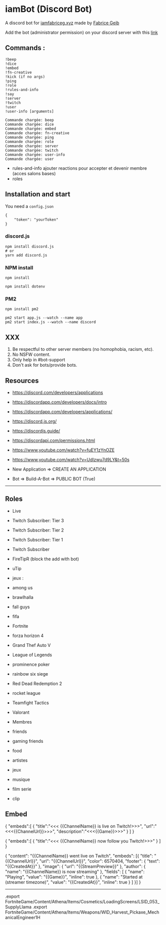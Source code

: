 # iamBot (Discord Bot)

A discord bot for [iamfabriceg.xyz](https://iamfabriceg.xyz) made by [Fabrice Geib](https://fabricegeib.com)

Add the bot (administrator permission) on your discord server with this [link](https://discord.com/api/oauth2/authorize?client_id=580073418968530973&permissions=8&scope=bot)

## Commands :

```
!beep
!dice
!embed
!fn-creative
!kick (if no args)
!ping
!role
!rules-and-info
!say
!server
!twitch
!user
!user-info [arguments]
```

```
Commande chargée: beep
Commande chargée: dice
Commande chargée: embed
Commande chargée: fn-creative
Commande chargée: ping
Commande chargée: role
Commande chargée: server
Commande chargée: twitch
Commande chargée: user-info
Commande chargée: user
```

- rules-and-info ajouter reactions pour accepter et devenir membre (acces salons bases)
- roles

## Installation and start

You need a `config.json`

```
{
	"token": "yourToken"
}
```

### discord.js

```
npm install discord.js
# or
yarn add discord.js
```

### NPM install

```
npm install

npm install dotenv
```

### PM2

```
npm install pm2

pm2 start app.js --watch --name app
pm2 start index.js --watch --name discord
```

## XXX

1. Be respectful to other server members (no homophobia, racism, etc).
2. No NSFW content.
3. Only help in #bot-support
4. Don't ask for bots/provide bots.

## Resources

- https://discord.com/developers/applications
- https://discordapp.com/developers/docs/intro
- https://discordapp.com/developers/applications/

- https://discord.js.org/
- https://discordjs.guide/
- https://discordapi.com/permissions.html
- https://www.youtube.com/watch?v=fuEY1zYnOZE
- https://www.youtube.com/watch?v=UdIzwu7d9LY&t=50s


- New Application => CREATE AN APPLICATION
- Bot => Build-A-Bot => PUBLIC BOT (True)

<!-- https://skidip.team -->

---

## Roles

- Live

- Twitch Subscriber: Tier 3
- Twitch Subscriber: Tier 2
- Twitch Subscriber: Tier 1
- Twitch Subscriber

- FireTipR (block the add with bot)
- uTip

- jeux :
- among us
- brawlhalla
- fall guys
- fifa
- Fortnite
- forza horizon 4
- Grand Thef Auto V
- League of Legends
- prominence poker
- rainbow six siege
- Red Dead Redemption 2
- rocket league
- Teamfight Tactics
- Valorant

- Membres
- friends
- gaming friends

- food
- artistes
- jeux
- musique
- film serie

- clip

## Embed

{
"embeds":[
{
"title":"<<< {{ChannelName}} is live on Twitch!>>>",
"url":"<<<{{ChannelUrl}}>>>",
"description":"<<<{{Game}}>>>"
}
]
}

{
"embeds":[
{
"title":"<<< {{ChannelName}} now follow you Twitch!>>>"
}
]
}

{
"content": "{{ChannelName}} went live on Twitch",
"embeds": [{
"title": "{{ChannelUrl}}",
"url": "{{ChannelUrl}}",
"color": 6570404,
"footer": {
"text": "{{CreatedAt}}"
},
"image": {
"url": "{{StreamPreview}}"
},
"author": {
"name": "{{ChannelName}} is now streaming"
},
"fields": [
{
"name": "Playing",
"value": "{{Game}}",
"inline": true
},
{
"name": "Started at (streamer timezone)",
"value": "{{CreatedAt}}",
"inline": true
}
]
}]
}

---

.export FortniteGame/Content/Athena/Items/Cosmetics/LoadingScreens/LSID_053_SupplyLlama
.export FortniteGame/Content/Athena/Items/Weapons/WID_Harvest_Pickaxe_MechanicalEngineer1H
